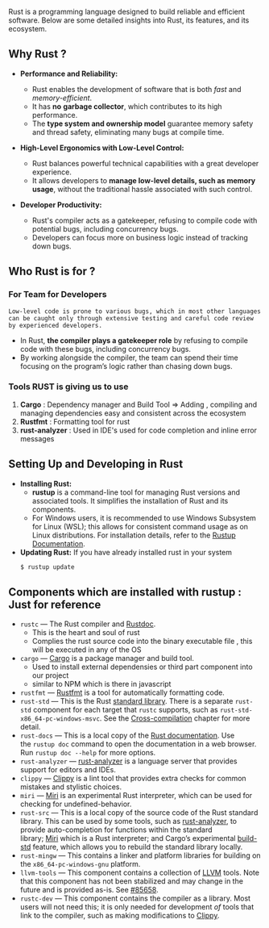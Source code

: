 Rust is a programming language designed to build reliable and efficient software. Below are some detailed insights into Rust, its features, and its ecosystem.

## Why Rust ?

- **Performance and Reliability:**
    - Rust enables the development of software that is both *fast* and *memory-efficient*.
    - It has **no** **garbage collector**, which contributes to its high performance.
    - The **type system and ownership model** guarantee memory safety and thread safety, eliminating many bugs at compile time.

- **High-Level Ergonomics with Low-Level Control:**
    - Rust balances powerful technical capabilities with a great developer experience.
    - It allows developers to **manage low-level details, such as memory usage**, without the traditional hassle associated with such control.

- **Developer Productivity:**
    - Rust's compiler acts as a gatekeeper, refusing to compile code with potential bugs, including concurrency bugs.
    - Developers can focus more on business logic instead of tracking down bugs.
## Who Rust is for ?

### For Team for Developers

```
Low-level code is prone to various bugs, which in most other languages can be caught only through extensive testing and careful code review by experienced developers.
```

- In Rust, **the compiler plays a gatekeeper role** by refusing to compile code with these  bugs, including concurrency bugs. 
- By working alongside the compiler, the team can spend their time focusing on the program’s logic rather than chasing down bugs.

### Tools RUST is giving us to use

1. **Cargo** : Dependency manager and Build Tool => Adding , compiling and managing dependencies easy and consistent across the ecosystem
2. **Rustfmt** : Formatting tool for rust
3. **rust-analyzer** : Used in IDE's used for code completion and inline error messages

## Setting Up and Developing in Rust

- **Installing Rust:**
    - **rustup** is a command-line tool for managing Rust versions and associated tools. It simplifies the installation of Rust and its components.
    - For Windows users, it is recommended to use Windows Subsystem for Linux (WSL); this allows for consistent command usage as on Linux distributions. For installation details, refer to the [Rustup Documentation](https://rustup.rs/).
- **Updating Rust:** If you have already installed rust in your system
    ```bash
    $ rustup update
    ```
## Components which are installed with rustup : Just for reference
- `rustc` — The Rust compiler and [Rustdoc](https://doc.rust-lang.org/rustdoc/).
	- This is the heart and soul of rust
	- Complies the rust source code into the binary executable file , this will be executed in any of the OS  
- `cargo` — [Cargo](https://doc.rust-lang.org/cargo/) is a package manager and build tool.
	- Used to install external dependensies or third part component into our project
	- similar to NPM which is there in javascript
- `rustfmt` — [Rustfmt](https://github.com/rust-lang/rustfmt) is a tool for automatically formatting code.
- `rust-std` — This is the Rust [standard library](https://doc.rust-lang.org/std/). There is a separate `rust-std` component for each target that `rustc` supports, such as `rust-std-x86_64-pc-windows-msvc`. See the [Cross-compilation](https://rust-lang.github.io/rustup/cross-compilation.html) chapter for more detail.
- `rust-docs` — This is a local copy of the [Rust documentation](https://doc.rust-lang.org/). Use the `rustup doc` command to open the documentation in a web browser. Run `rustup doc --help` for more options.
- `rust-analyzer` — [rust-analyzer](https://rust-analyzer.github.io/) is a language server that provides support for editors and IDEs.
- `clippy` — [Clippy](https://github.com/rust-lang/rust-clippy) is a lint tool that provides extra checks for common mistakes and stylistic choices.
- `miri` — [Miri](https://github.com/rust-lang/miri/) is an experimental Rust interpreter, which can be used for checking for undefined-behavior.
- `rust-src` — This is a local copy of the source code of the Rust standard library. This can be used by some tools, such as [rust-analyzer](https://rust-analyzer.github.io/), to provide auto-completion for functions within the standard library; [Miri](https://github.com/rust-lang/miri/) which is a Rust interpreter; and Cargo’s experimental [build-std](https://doc.rust-lang.org/nightly/cargo/reference/unstable.html#build-std) feature, which allows you to rebuild the standard library locally.
- `rust-mingw` — This contains a linker and platform libraries for building on the `x86_64-pc-windows-gnu` platform.
- `llvm-tools` — This component contains a collection of [LLVM](https://llvm.org/) tools. Note that this component has not been stabilized and may change in the future and is provided as-is. See [#85658](https://github.com/rust-lang/rust/issues/85658).
- `rustc-dev` — This component contains the compiler as a library. Most users will not need this; it is only needed for development _of_ tools that link to the compiler, such as making modifications to [Clippy](https://github.com/rust-lang/rust-clippy).